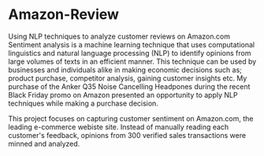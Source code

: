 # Amazon-Review
Using NLP techniques to analyze customer reviews on Amazon.com
Sentiment analysis is a machine learning technique that uses computational linguistics and natural language processing (NLP) to identify opinions from large volumes of texts in an efficient manner. This technique can be used by businesses and individuals alike in making economic decisions such as; product purchase, competitor analysis, gaining customer insights etc. My purchase of the Anker Q35 Noise Cancelling Headpones during the recent Black Friday promo on Amazon presented an opportunity to apply NLP techniques while making a purchase decision. 

This project focuses on capturing customer sentiment on Amazon.com, the leading e-commerce webiste site. Instead of manually reading each customer's feedback, opinions from 300 verified sales transactions were minned and analyzed.
